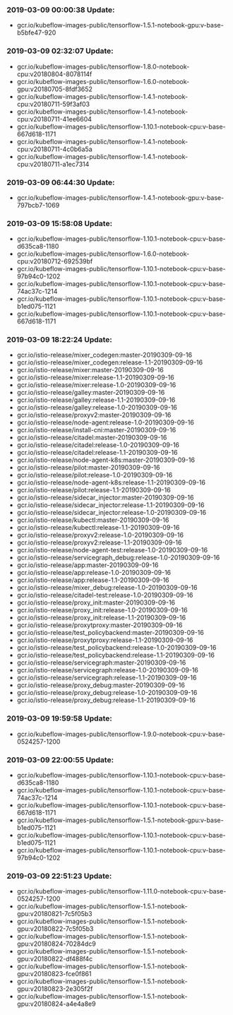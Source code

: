 ### 2019-03-09 00:00:38 Update:

- gcr.io/kubeflow-images-public/tensorflow-1.5.1-notebook-gpu:v-base-b5bfe47-920
### 2019-03-09 02:32:07 Update:

- gcr.io/kubeflow-images-public/tensorflow-1.8.0-notebook-cpu:v20180804-8078114f
- gcr.io/kubeflow-images-public/tensorflow-1.6.0-notebook-gpu:v20180705-8fdf3652
- gcr.io/kubeflow-images-public/tensorflow-1.4.1-notebook-cpu:v20180711-59f3af03
- gcr.io/kubeflow-images-public/tensorflow-1.4.1-notebook-cpu:v20180711-41ee6604
- gcr.io/kubeflow-images-public/tensorflow-1.10.1-notebook-cpu:v-base-667d618-1171
- gcr.io/kubeflow-images-public/tensorflow-1.4.1-notebook-cpu:v20180711-4c0b6a5a
- gcr.io/kubeflow-images-public/tensorflow-1.4.1-notebook-cpu:v20180711-a1ec7314
### 2019-03-09 06:44:30 Update:

- gcr.io/kubeflow-images-public/tensorflow-1.4.1-notebook-gpu:v-base-797bcb7-1069
### 2019-03-09 15:58:08 Update:

- gcr.io/kubeflow-images-public/tensorflow-1.10.1-notebook-cpu:v-base-d635ca8-1180
- gcr.io/kubeflow-images-public/tensorflow-1.6.0-notebook-cpu:v20180712-692539bf
- gcr.io/kubeflow-images-public/tensorflow-1.10.1-notebook-cpu:v-base-97b94c0-1202
- gcr.io/kubeflow-images-public/tensorflow-1.10.1-notebook-cpu:v-base-74ac37c-1214
- gcr.io/kubeflow-images-public/tensorflow-1.10.1-notebook-cpu:v-base-b1ed075-1121
- gcr.io/kubeflow-images-public/tensorflow-1.10.1-notebook-cpu:v-base-667d618-1171
### 2019-03-09 18:22:24 Update:

- gcr.io/istio-release/mixer_codegen:master-20190309-09-16
- gcr.io/istio-release/mixer_codegen:release-1.1-20190309-09-16
- gcr.io/istio-release/mixer:master-20190309-09-16
- gcr.io/istio-release/mixer:release-1.1-20190309-09-16
- gcr.io/istio-release/mixer:release-1.0-20190309-09-16
- gcr.io/istio-release/galley:master-20190309-09-16
- gcr.io/istio-release/galley:release-1.1-20190309-09-16
- gcr.io/istio-release/galley:release-1.0-20190309-09-16
- gcr.io/istio-release/proxyv2:master-20190309-09-16
- gcr.io/istio-release/node-agent:release-1.0-20190309-09-16
- gcr.io/istio-release/install-cni:master-20190309-09-16
- gcr.io/istio-release/citadel:master-20190309-09-16
- gcr.io/istio-release/citadel:release-1.0-20190309-09-16
- gcr.io/istio-release/citadel:release-1.1-20190309-09-16
- gcr.io/istio-release/node-agent-k8s:master-20190309-09-16
- gcr.io/istio-release/pilot:master-20190309-09-16
- gcr.io/istio-release/pilot:release-1.0-20190309-09-16
- gcr.io/istio-release/node-agent-k8s:release-1.1-20190309-09-16
- gcr.io/istio-release/pilot:release-1.1-20190309-09-16
- gcr.io/istio-release/sidecar_injector:master-20190309-09-16
- gcr.io/istio-release/sidecar_injector:release-1.1-20190309-09-16
- gcr.io/istio-release/sidecar_injector:release-1.0-20190309-09-16
- gcr.io/istio-release/kubectl:master-20190309-09-16
- gcr.io/istio-release/kubectl:release-1.1-20190309-09-16
- gcr.io/istio-release/proxyv2:release-1.0-20190309-09-16
- gcr.io/istio-release/proxyv2:release-1.1-20190309-09-16
- gcr.io/istio-release/node-agent-test:release-1.0-20190309-09-16
- gcr.io/istio-release/servicegraph_debug:release-1.0-20190309-09-16
- gcr.io/istio-release/app:master-20190309-09-16
- gcr.io/istio-release/app:release-1.0-20190309-09-16
- gcr.io/istio-release/app:release-1.1-20190309-09-16
- gcr.io/istio-release/mixer_debug:release-1.0-20190309-09-16
- gcr.io/istio-release/citadel-test:release-1.0-20190309-09-16
- gcr.io/istio-release/proxy_init:master-20190309-09-16
- gcr.io/istio-release/proxy_init:release-1.0-20190309-09-16
- gcr.io/istio-release/proxy_init:release-1.1-20190309-09-16
- gcr.io/istio-release/proxytproxy:master-20190309-09-16
- gcr.io/istio-release/test_policybackend:master-20190309-09-16
- gcr.io/istio-release/proxytproxy:release-1.1-20190309-09-16
- gcr.io/istio-release/test_policybackend:release-1.0-20190309-09-16
- gcr.io/istio-release/test_policybackend:release-1.1-20190309-09-16
- gcr.io/istio-release/servicegraph:master-20190309-09-16
- gcr.io/istio-release/servicegraph:release-1.0-20190309-09-16
- gcr.io/istio-release/servicegraph:release-1.1-20190309-09-16
- gcr.io/istio-release/proxy_debug:master-20190309-09-16
- gcr.io/istio-release/proxy_debug:release-1.0-20190309-09-16
- gcr.io/istio-release/proxy_debug:release-1.1-20190309-09-16
### 2019-03-09 19:59:58 Update:

- gcr.io/kubeflow-images-public/tensorflow-1.9.0-notebook-cpu:v-base-0524257-1200
### 2019-03-09 22:00:55 Update:

- gcr.io/kubeflow-images-public/tensorflow-1.10.1-notebook-cpu:v-base-d635ca8-1180
- gcr.io/kubeflow-images-public/tensorflow-1.10.1-notebook-cpu:v-base-74ac37c-1214
- gcr.io/kubeflow-images-public/tensorflow-1.10.1-notebook-cpu:v-base-667d618-1171
- gcr.io/kubeflow-images-public/tensorflow-1.5.1-notebook-gpu:v-base-b1ed075-1121
- gcr.io/kubeflow-images-public/tensorflow-1.10.1-notebook-cpu:v-base-b1ed075-1121
- gcr.io/kubeflow-images-public/tensorflow-1.10.1-notebook-cpu:v-base-97b94c0-1202
### 2019-03-09 22:51:23 Update:

- gcr.io/kubeflow-images-public/tensorflow-1.11.0-notebook-cpu:v-base-0524257-1200
- gcr.io/kubeflow-images-public/tensorflow-1.5.1-notebook-gpu:v20180821-7c5f05b3
- gcr.io/kubeflow-images-public/tensorflow-1.5.1-notebook-gpu:v20180822-7c5f05b3
- gcr.io/kubeflow-images-public/tensorflow-1.5.1-notebook-gpu:v20180824-70284dc9
- gcr.io/kubeflow-images-public/tensorflow-1.5.1-notebook-gpu:v20180822-df488f4c
- gcr.io/kubeflow-images-public/tensorflow-1.5.1-notebook-gpu:v20180823-fce0f861
- gcr.io/kubeflow-images-public/tensorflow-1.5.1-notebook-gpu:v20180823-2e305f2f
- gcr.io/kubeflow-images-public/tensorflow-1.5.1-notebook-gpu:v20180824-a4e4a8e9
